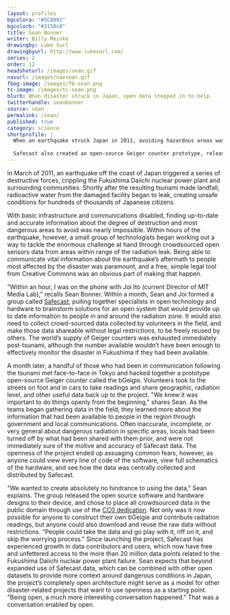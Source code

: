 ```yaml
---
layout: profiles
bgcolora: "#5C8091"
bgcolorb: "#3158c8"
title: Sean Bonner
writer: Billy Meinke
drawingby: Luke Surl
drawingbyurl: http://www.lukesurl.com/
series: 2
order: 12
headshoturl: /images/sean.gif
navurl: /images/navsean.gif
fbog-image: /images/fb-sean.png
tc-image: /images/tc-sean.png
blurb: When disaster struck in Japan, open data stepped in to help.
twitterhandle: seanbonner
source: sean
permalink: /sean/
published: true
category: science
shortprofile: |
  When an earthquake struck Japan in 2011, avoiding hazardous areas was paramount. Just one month later, Sean Bonner and Joi Ito formed the group Safecast to gather crowdsourced open sensor data, creating a system of up-to-date information on radiation zones in Japan. Using Creative Commons' public domain declaration (CC0), they then ensured "Absolutely no hindrance to using the data."
  
  Safecast also created an open-source Geiger counter prototype, releasing full details of the software, hardware, and data collection to the public. By alleviating concerns about inaccurate or incomplete information, Safecast has grown in data contributors and users, all whom have free and unfettered access to 20 million data points through CC0. 
---
```


In March of 2011, an earthquake off the coast of Japan triggered a series of destructive forces, crippling the Fukushima Daiichi nuclear power plant and surrounding communities. Shortly after the resulting tsunami made landfall, radioactive water from the damaged facility began to leak, creating unsafe conditions for hundreds of thousands of Japanese citizens.

With basic infrastructure and communications disabled, finding up-to-date and accurate information about the degree of destruction and most dangerous areas to avoid was nearly impossible. Within hours of the earthquake, however, a small group of technologists began working out a way to tackle the enormous challenge at hand through crowdsourced open sensors data from areas within range of the radiation leak.  Being able to communicate vital information about the earthquake’s aftermath to people most affected by the disaster was paramount, and a free, simple legal tool from Creative Commons was an obvious part of making that happen.

"Within an hour, I was on the phone with Joi Ito (current Director of MIT Media Lab)," recalls Sean Bonner. Within a month, Sean and Joi formed  a group called [Safecast](http://blog.safecast.org/), pulling together specialists in open technology and hardware to brainstorm solutions for an open system that would provide up to date information to people in and around the radiation zone. It would also need to collect crowd-sourced data collected by volunteers in the field, and make those data shareable without legal restrictions, to be freely reused by others. The world’s supply of Geiger counters was exhausted immediately post-tsunami, although the number available wouldn’t have been enough to effectively monitor the disaster in Fukushima if they had been available.

A month later, a handful of those who had been in communication following the tsunami met face-to-face in Tokyo and hacked together a prototype open-source Geiger counter called the bGeigie. Volunteers took to the streets on foot and in cars to take readings and share geographic, radiation level, and other useful data back up to the project. "We knew it was important to do things openly from the beginning," shares Sean. As the teams began gathering data in the field, they learned more about the information that had been available to people in the region through government and local communications. Often inaccurate, incomplete, or very general about dangerous radiation in specific areas, locals had been turned off by what had been shared with them prior, and were not immediately sure of the motive and accuracy of Safecast data. The openness of the project ended up assuaging common fears, however, as anyone could view every line of code of the software, view full schematics of the hardware, and see how the data was centrally collected and distributed by Safecast.

"We wanted to create absolutely no hindrance to using the data," Sean explains. The group released the open source software and hardware designs to their device, and chose to place all crowdsourced data in the public domain through use of the [CC0 dedication](http://creativecommons.org/publicdomain/zero/1.0/). Not only was it now possible for anyone to construct their own bGeigie and contribute radiation readings, but anyone could also download and reuse the raw data without restrictions. "People could take the data and go play with it, riff on it, and skip the worrying process." Since launching the project, Safecast has experienced growth in data contributors and users, which now have free and unfettered access to the more than 20 million data points related to the Fukushima Daiichi nuclear power plant failure. Sean expects that beyond expanded use of Safecast data, which can be combined with other open datasets to provide more context around dangerous conditions in Japan, the project’s completely open architecture might serve as a model for other disaster-related projects that want to use openness as a starting point. "Being open, a much more interesting conversation happened." That was a conversation enabled by open.